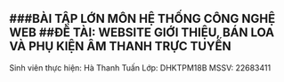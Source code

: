 ###BÀI TẬP LỚN MÔN HỆ THỐNG CÔNG NGHỆ WEB
##ĐỀ TÀI: WEBSITE GIỚI THIỆU, BÁN LOA VÀ PHỤ KIỆN ÂM THANH TRỰC TUYẾN
---
Sinh viên thực hiện: Hà Thanh Tuấn
Lớp: DHKTPM18B
MSSV: 22683411

